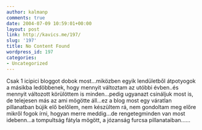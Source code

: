 ```yaml
---
author: kalmanp
comments: true
date: 2004-07-09 10:59:01+00:00
layout: post
link: http://kavics.me/197/
slug: '197'
title: No Content Found
wordpress_id: 197
categories:
- Uncategorized
---
```


Csak 1 icipici bloggot dobok
most...miközben egyik lendületből átpotyogok a másikba
ledöbbenek, hogy mennyit változtam az utóbbi évben..és mennyit
változott körülöttem is minden...pedig ugyanazt csináljuk most is, de
telejesen más az ami mögötte áll...ez a blog most egy váratlan
pillanatban bújik elő belőlem, nem készültem rá, nem gondoltam meg
előre mikről fogok írni, hogyan merre meddig...de rengetegminden van
most idebenn...a tompultság fátyla mögött, a józanság furcsa
pillanataiban......
